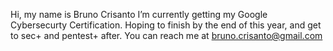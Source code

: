 Hi, my name is Bruno Crisanto
I’m currently getting my Google Cybersecurty Certification. Hoping to finish by the end of this year, and get to sec+ and pentest+ after.
You can reach me at bruno.crisanto@gmail.com

<!---
bru0429/bru0429 is a ✨ special ✨ repository because its `README.md` (this file) appears on your GitHub profile.
You can click the Preview link to take a look at your changes.
--->
